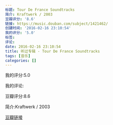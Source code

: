 ```yaml
---
标题: Tour De France Soundtracks
简介: Kraftwerk / 2003
豆瓣评分: '8.6'
链接: https://music.douban.com/subject/1421462/
创建时间: '2016-02-16 23:10:54'
我的评分: '5.0'
标签:
评论:
date: 2016-02-16 23:10:54
title: 听过专辑 - Tour De France Soundtracks
tags: [音乐]
categories: []
---
```


我的评分:5.0

我的评论:

豆瓣评分:8.6

简介:Kraftwerk / 2003

[豆瓣链接](https://music.douban.com/subject/1421462/)

